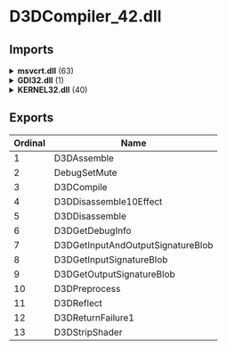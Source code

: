 # D3DCompiler_42.dll

## Imports

<details><summary><b>msvcrt.dll</b> (63)</summary><p>

| Ordinal | Name |
| ------- | ---- |
| 17 | ??1type_info@@UAE@XZ |
| 55 | ?terminate@@YAXXZ |
| 934 | _unlock |
| 141 | __dllonexit |
| 578 | _lock |
| 747 | _onexit |
| 257 | _amsg_exit |
| 469 | _initterm |
| 106 | _XcptFilter |
| 99 | _CxxThrowException |
| 1262 | memset |
| 1258 | memcpy |
| 1237 | isxdigit |
| 1151 | atof |
| 1286 | setlocale |
| 858 | _strdup |
| 724 | _mbstrlen |
| 1264 | modf |
| 1213 | isalnum |
| 544 | _isnan |
| 1158 | ceil |
| 375 | _finite |
| 1316 | strrchr |
| 290 | _clearfp |
| 295 | _controlfp |
| 872 | _strnicmp |
| 379 | _fpclass |
| 764 | _purecall |
| 1311 | strncmp |
| 1222 | isspace |
| 1318 | strstr |
| 1206 | getenv |
| 862 | _stricmp |
| 1260 | memmove |
| 1274 | qsort |
| 1214 | isalpha |
| 1338 | toupper |
| 1152 | atoi |
| 1216 | isdigit |
| 1337 | tolower |
| 1190 | free |
| 1246 | malloc |
| 18 | ??2@YAPAXI@Z |
| 20 | ??3@YAXPAX@Z |
| 1299 | strchr |
| 968 | _vsnprintf |
| 113 | __CxxFrameHandler |
| 1179 | floor |
| 65 | _CIfmod |
| 73 | _CItanh |
| 72 | _CItan |
| 70 | _CIsinh |
| 69 | _CIsin |
| 66 | _CIlog |
| 68 | _CIpow |
| 64 | _CIexp |
| 71 | _CIsqrt |
| 63 | _CIcosh |
| 62 | _CIcos |
| 61 | _CIatan2 |
| 60 | _CIatan |
| 59 | _CIasin |
| 58 | _CIacos |

</p></details>
<details><summary><b>GDI32.dll</b> (1)</summary><p>

| Ordinal | Name |
| ------- | ---- |
| 230 | DeleteObject |

</p></details>
<details><summary><b>KERNEL32.dll</b> (40)</summary><p>

| Ordinal | Name |
| ------- | ---- |
| 448 | GetCurrentProcess |
| 1216 | TerminateProcess |
| 633 | GetSystemTimeAsFileTime |
| 449 | GetCurrentProcessId |
| 453 | GetCurrentThreadId |
| 659 | GetTickCount |
| 935 | QueryPerformanceCounter |
| 1048 | RtlUnwind |
| 1238 | UnmapViewOfFile |
| 82 | CloseHandle |
| 354 | FreeLibrary |
| 209 | DeleteCriticalSection |
| 738 | InitializeCriticalSection |
| 1260 | VirtualFree |
| 1235 | UnhandledExceptionFilter |
| 1297 | WideCharToMultiByte |
| 504 | GetFullPathNameA |
| 717 | HeapCreate |
| 905 | OutputDebugStringA |
| 828 | LoadLibraryA |
| 533 | GetModuleHandleA |
| 1348 | lstrcmpiA |
| 1222 | TlsFree |
| 1223 | TlsGetValue |
| 718 | HeapDestroy |
| 1224 | TlsSetValue |
| 748 | InterlockedExchange |
| 1221 | TlsAlloc |
| 1202 | Sleep |
| 745 | InterlockedCompareExchange |
| 674 | GetVersion |
| 627 | GetSystemInfo |
| 581 | GetProcAddress |
| 1257 | VirtualAlloc |
| 586 | GetProcessHeap |
| 719 | HeapFree |
| 715 | HeapAlloc |
| 222 | DisableThreadLibraryCalls |
| 871 | MultiByteToWideChar |
| 1189 | SetUnhandledExceptionFilter |

</p></details>

## Exports


| Ordinal | Name |
| ------- | ---- |
| 1 | D3DAssemble |
| 2 | DebugSetMute |
| 3 | D3DCompile |
| 4 | D3DDisassemble10Effect |
| 5 | D3DDisassemble |
| 6 | D3DGetDebugInfo |
| 7 | D3DGetInputAndOutputSignatureBlob |
| 8 | D3DGetInputSignatureBlob |
| 9 | D3DGetOutputSignatureBlob |
| 10 | D3DPreprocess |
| 11 | D3DReflect |
| 12 | D3DReturnFailure1 |
| 13 | D3DStripShader |

</p></details>
